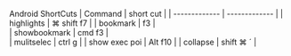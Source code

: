 Android ShortCuts
| Command 		|	short cut 	|
| ------------- | ------------- |
| highlights	| ⌘ shift f7	|
| bookmark 		| f3 			| 		
| showbookmark  | cmd  f3 		| 	
| mulitselec	| ctrl  g 		|
| show exec poi | Alt   f10     |
| collapse		| shift ⌘  ´    |
